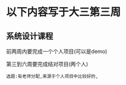 # 以下内容写于大三第三周

## 系统设计课程

前两周内要完成一个个人项目(可以是demo)

第三到六周要完成结对项目(两个人)

```
选题:有老师分配,来源于个人项目中比较好的,
```
